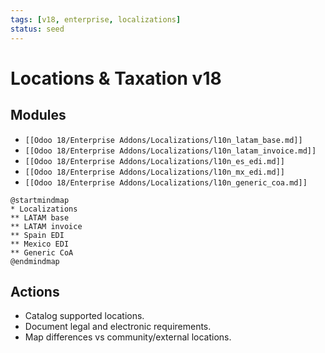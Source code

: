 ```yaml
---
tags: [v18, enterprise, localizations]
status: seed
---
```

# Locations & Taxation v18

## Modules
- `[[Odoo 18/Enterprise Addons/Localizations/l10n_latam_base.md]]`
- `[[Odoo 18/Enterprise Addons/Localizations/l10n_latam_invoice.md]]`
- `[[Odoo 18/Enterprise Addons/Localizations/l10n_es_edi.md]]`
- `[[Odoo 18/Enterprise Addons/Localizations/l10n_mx_edi.md]]`
- `[[Odoo 18/Enterprise Addons/Localizations/l10n_generic_coa.md]]`

```plantuml
@startmindmap
* Localizations
** LATAM base
** LATAM invoice
** Spain EDI
** Mexico EDI
** Generic CoA
@endmindmap
```

## Actions
- Catalog supported locations.
- Document legal and electronic requirements.
- Map differences vs community/external locations.




